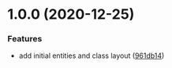 # 1.0.0 (2020-12-25)


### Features

* add initial entities and class layout ([961db14](https://github.com/raidcraft/server-shop/commit/961db1445732e00062d2014997401a7075aff5fd))
